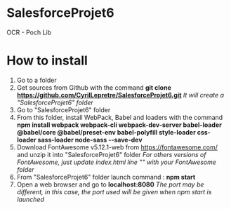 # SalesforceProjet6
OCR - Poch Lib

# How to install
1. Go to a folder
1. Get sources from Github with the command 
  **git clone https://github.com/CyrilLepretre/SalesforceProjet6.git**
  *It will create a "SalesforceProjet6" folder*
1. Go to "SalesforceProjet6" folder
1. From this folder, install WebPack, Babel and loaders with the command 
	**npm install webpack webpack-cli webpack-dev-server babel-loader @babel/core @babel/preset-env babel-polyfill style-loader css-loader sass-loader node-sass --save-dev**
1. Download FontAwesome v5.12.1-web from https://fontawesome.com/ and unzip it into "SalesforceProjet6" folder
   *For others versions of FontAwesome, just update index.html line "<link rel="stylesheet" href="/fontawesome-free-5.12.1-web/css/all.min.css">" with your FontAwesome folder*
1. From "SalesforceProjet6" folder launch command :
   **npm start**
1. Open a web browser and go to **localhost:8080**
   *The port may be different, in this case, the port used will be given when npm start is launched*
